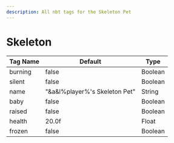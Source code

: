 ```yaml
---
description: All nbt tags for the Skeleton Pet
---
```



# Skeleton

| Tag Name     | Default                                                            | Type                                         |
| - | - | - |
| burning | false | Boolean |
| silent | false | Boolean |
| name | "&a&l%player%'s Skeleton Pet" | String |
| baby | false | Boolean |
| raised | false | Boolean |
| health | 20.0f | Float |
| frozen | false | Boolean |
